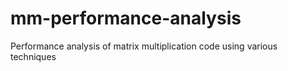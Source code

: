 # mm-performance-analysis
Performance analysis of matrix multiplication code using various techniques
